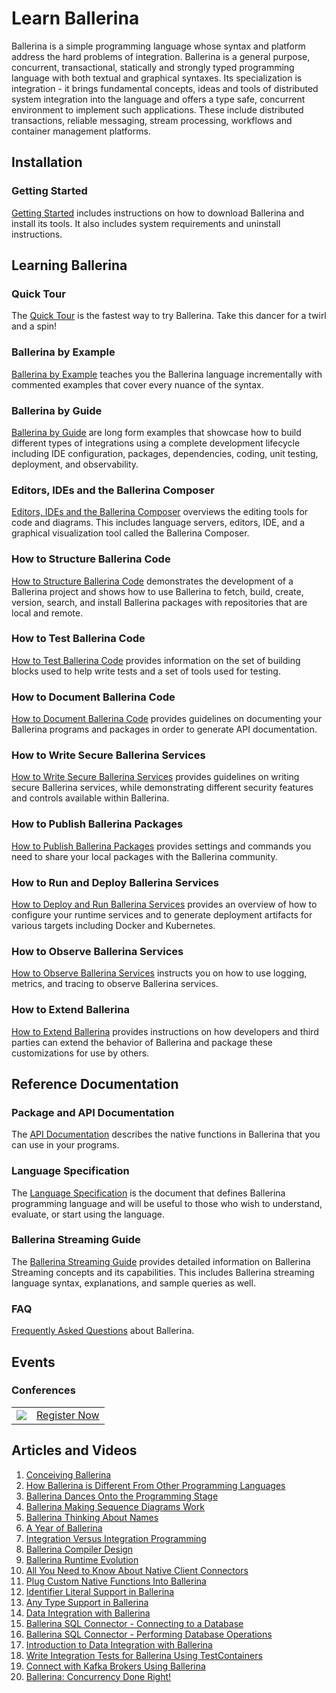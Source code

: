 # Learn Ballerina

Ballerina is a simple programming language whose syntax and platform address the hard problems of integration. Ballerina is a general purpose, concurrent, transactional, statically and strongly typed programming language with both textual and graphical syntaxes. Its specialization is integration - it brings fundamental concepts, ideas and tools of distributed system integration into the language and offers a type safe, concurrent environment to implement such applications. These include distributed transactions, reliable messaging, stream processing, workflows and container management platforms.


## Installation

### Getting Started

[Getting Started](/learn/getting-started/) includes instructions on how to download Ballerina and install its tools. It also includes system requirements and uninstall instructions.

## Learning Ballerina

### Quick Tour

The [Quick Tour](/learn/quick-tour/) is the fastest way to try Ballerina. Take this dancer for a twirl and a spin!

### Ballerina by Example

[Ballerina by Example](/learn/by-example/) teaches you the Ballerina language incrementally with commented examples that cover every nuance of the syntax.

### Ballerina by Guide

[Ballerina by Guide](/learn/by-guide/) are long form examples that showcase how to build different types of integrations using a complete development lifecycle including IDE configuration, packages, dependencies, coding, unit testing, deployment, and observability.

### Editors, IDEs and the Ballerina Composer

<a href="https://github.com/ballerina-platform/ballerina-lang/blob/master/docs/tools-ides-ballerina-composer.md" target="_blank">Editors, IDEs and the Ballerina Composer</a> overviews the editing tools for code and diagrams. This includes language servers, editors, IDE, and a graphical visualization tool called the Ballerina Composer.

### How to Structure Ballerina Code

[How to Structure Ballerina Code](/learn/how-to-structure-ballerina-code/) demonstrates the development of a Ballerina project and shows how to use Ballerina to fetch, build, create, version, search, and install Ballerina packages with repositories that are local and remote.

### How to Test Ballerina Code

[How to Test Ballerina Code](/learn/how-to-test-ballerina-code/) provides information on the set of building blocks used to help write tests and a set of tools used for testing.

### How to Document Ballerina Code

[How to Document Ballerina Code](/learn/how-to-document-ballerina-code/) provides guidelines on documenting your Ballerina programs and packages in order to generate API documentation.

### How to Write Secure Ballerina Services

[How to Write Secure Ballerina Services](/learn/how-to-write-secure-ballerina-code/) provides guidelines on writing secure Ballerina services, while demonstrating different security features and controls available within Ballerina.

### How to Publish Ballerina Packages

[How to Publish Ballerina Packages](/learn/how-to-publish-packages/) provides settings and commands you need to share your local packages with the Ballerina community.

### How to Run and Deploy Ballerina Services

[How to Deploy and Run Ballerina Services](/learn/how-to-deploy-and-run-ballerina-programs/) provides an overview of how to configure your runtime services and to generate deployment artifacts for various targets including Docker and Kubernetes.

### How to Observe Ballerina Services

[How to Observe Ballerina Services](/learn/how-to-observe-ballerina-code/) instructs you on how to use logging, metrics, and tracing to observe Ballerina services.

### How to Extend Ballerina

[How to Extend Ballerina](/learn/how-to-extend-ballerina/) provides instructions on how developers and third parties can extend the behavior of Ballerina and package these customizations for use by others.

## Reference Documentation

### Package and API Documentation

The [API Documentation](/learn/api-docs/) describes the native functions in Ballerina that you can use in your programs.

### Language Specification

The <a href="/res/Ballerina-Language-Specification-WD-2018-05-01.pdf" download="Ballerina-Language-Specification-WD-2018-05-01.pdf">Language Specification</a> is the document that defines Ballerina programming language and will be useful to those who wish to understand, evaluate, or start using the language.

### Ballerina Streaming Guide

The [Ballerina Streaming Guide](/learn/ballerina-streaming-reference/) provides detailed information on Ballerina Streaming concepts and its capabilities. This includes Ballerina streaming language syntax, explanations, and sample queries as well.

### FAQ

[Frequently Asked Questions](/learn/faq/) about Ballerina.

## Events

### Conferences

<table class="cEventTable">
    <tr>
      <td class="cEventDetail c2col">
        <img class="cEventLogo" src="https://con.ballerina.io/wp-content/themes/ballerinacon/images/bcon-logo.png"/>
    </td>
        <td class="cEventURL c2col"><a class="cEventRegistration" href="https://con.ballerina.io/register/" target="_blank">Register Now</a></td>
    </tr>
</table>



## Articles and Videos

1. <a href="https://medium.com/ballerinalang/conceiving-ballerina-2dadf67c0503" target="_blank">Conceiving Ballerina</a>
2. <a href="https://medium.com/ballerinalang/ballerina-why-it-is-different-from-other-programming-languages-cbdf5f248390" target="_blank">How Ballerina is Different From Other Programming Languages</a>
3. <a href="https://dzone.com/articles/ballerina-dances-onto-the-integration-stage" target="_blank">Ballerina Dances Onto the Programming Stage</a>
4. <a href="https://medium.com/ballerinalang/ballerina-making-sequence-diagrams-work-d0d7b3846a80" target="_blank">Ballerina Making Sequence Diagrams Work</a>
5. <a href="https://medium.com/ballerinalang/ballerina-thinking-about-names-why-restrict-to-english-c1f9803e827" target="_blank">Ballerina Thinking About Names</a>
6. <a href="https://medium.com/@sanjiva.weerawarana/an-year-of-ballerina-ad0d9251415" target="_blank">A Year of Ballerina</a>
7. <a href="https://medium.com/@chathura.ekanayake/9e9097983fb" target="_blank">Integration Versus Integration Programming</a>
8. <a href="https://medium.com/@sameera.jayasoma/ballerina-compiler-design-3406acc2476c" target="_blank">Ballerina Compiler Design</a>
9. <a href="https://medium.com/@sameera.jayasoma/ballerina-runtime-evolution-f82305e4ab8e" target="_blank">Ballerina Runtime Evolution</a>
10. <a href="https://medium.com/@lanka.vitharana/ballerina-native-client-connectors-and-all-you-need-to-know-e76957ca05dd" target="_blank">All You Need to Know About Native Client Connectors</a>
11. <a href="https://medium.com/@lanka.vitharana/plug-custom-native-functions-to-ballerina-5bbc2e15b6ac" target="_blank">Plug Custom Native Functions Into Ballerina</a>
12. <a href="https://medium.com/@lanka.vitharana/identifier-literals-in-ballerina-makes-it-possible-to-have-spaces-in-identifiers-83336ecb693e" target="_blank">Identifier Literal Support in Ballerina</a>
13. <a href="https://medium.com/@lanka.vitharana/any-type-support-in-ballerina-d9651ac53695" target="_blank">Any Type Support in Ballerina</a>
14. <a href="https://medium.com/@anupama.pathirage/data-integration-with-ballerina-c5bcf6de49b3" target="_blank">Data Integration with Ballerina</a>
15. <a href="https://medium.com/@anupama.pathirage/ballerina-sql-connector-connecting-to-db-ee31a81c8df6" target="_blank">Ballerina SQL Connector - Connecting to a Database</a>
16. <a href="https://medium.com/@anupama.pathirage/ballerina-sql-connector-performing-db-operations-8e555e3688be" target="_blank">Ballerina SQL Connector - Performing Database Operations</a>
17. <a href="https://dzone.com/articles/introduction-to-data-integration-with-ballerina" target="_blank">Introduction to Data Integration with Ballerina</a>
18. <a href="https://medium.com/@kevinratnasekera/write-integration-tests-for-ballerina-service-running-inside-docker-container-39fbbc20641c" target="_blank">Write Integration Tests for Ballerina Using TestContainers</a>
19. <a href="https://medium.com/@kevinratnasekera/connect-with-kafka-brokers-using-ballerina-6f5f2880b7e8" target="_blank">Connect with Kafka Brokers Using Ballerina</a>
20. <a href="https://medium.com/@lafernando/ballerina-concurrency-done-right-fa0afa350cb0" target="_blank">Ballerina: Concurrency Done Right!</a>
